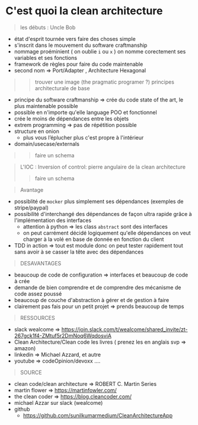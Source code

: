 # C'est quoi la clean architecture 

> les débuts : Uncle Bob 
  - état d'esprit tournée vers faire des choses simple  
  - s'inscrit dans le mouvement du software craftmanship 
  - nommage proéminient ( on oublie `i` ou `x` ) on nomme corectement ses variables et ses fonctions 
  - framework de règles pour faire du code maintenable 
  - second nom => Port/Adapter , Architecture Hexagonal

  >> trouver une image (the pragmatic programer ?)
> principes architecturale de base
  - principe du software craftmanship => crée du code state of the art, le plus maintenable possible 
  - possible en n'importe qu'elle language POO et fonctionnel
  - crée le moins de dépendances entre les objets 
  - extrem programming => pas de répétition possible 
  - structure en onion 
      - plus vous l’éplucher plus c'est propre à l'intérieur 
  - domain/usecase/externals
  
  >> faire un schema

> L'IOC : Inversion of control: pierre angulaire de la clean architecture 
   >> faire un schema 

> Avantage 
  - possiblité de `mocker` plus simplement ses dépendances (exemples de stripe/paypal)
  - possibilité d'interchangé des dépendances de façon ultra rapide grâce à l'implémentation des interfaces 
    - attention à python => les class `abstract` sont des interfaces 
    - on peut carrément décidé logiquement qu'elle dépendances on veut charger à la volé en base de donnée en fonction du client 
  - TDD in action => tout est module donc on peut tester rapidement tout sans avoir à se casser la tête avec des dépendances 
  

> DESAVANTAGES
  - beaucoup de code de configuration => interfaces et beaucoup de code à crée 
  - demande de bien comprendre et de comprendre des mécanisme de code assez poussé 
  - beaucoup de couche d'abstraction à gérer et de gestion à faire 
  - clairement pas fais pour un petit projet =>  prends beaucoup de temps 

> RESSOURCES 
  - slack wealcome => https://join.slack.com/t/wealcome/shared_invite/zt-267gck1f4-ZMtuf5r2DmNoq6WqdosviA
  - Clean Architecture/Clean code les livres ( prenez les en anglais svp => amazon)
  - linkedin => Michael Azzard, et autre 
  - youtube => codeOpinion/devoxx ....  

> SOURCE 
  - clean code/clean architecture => ROBERT C. Martin Series 
  - martin flower => https://martinfowler.com/
  - the clean coder => https://blog.cleancoder.com/
  - michael Azzar sur slack (wealcome)
  - github 
    - https://github.com/sunilkumarmedium/CleanArchitectureApp
